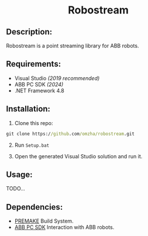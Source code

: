 <h1 align = "center"> Robostream </h1>

## Description:

Robostream is a point streaming library for ABB robots.

## Requirements: <a name="req"></a>

- Visual Studio _(2019 recommended)_
- ABB PC SDK _(2024)_
- .NET Framework 4.8

## Installation: <a name="install"></a>

1. Clone this repo:
```cmd
git clone https://github.com/omzha/robostream.git
```

2. Run `Setup.bat`

3. Open the generated Visual Studio solution and run it.

## Usage: <a name="use"></a>
TODO...

## Dependencies: <a name="deps"></a>
- [PREMAKE](https://premake.github.io/) Build System.
- [ABB PC SDK](https://developercenter.robotstudio.com/pc-sdk) Interaction with ABB robots.
